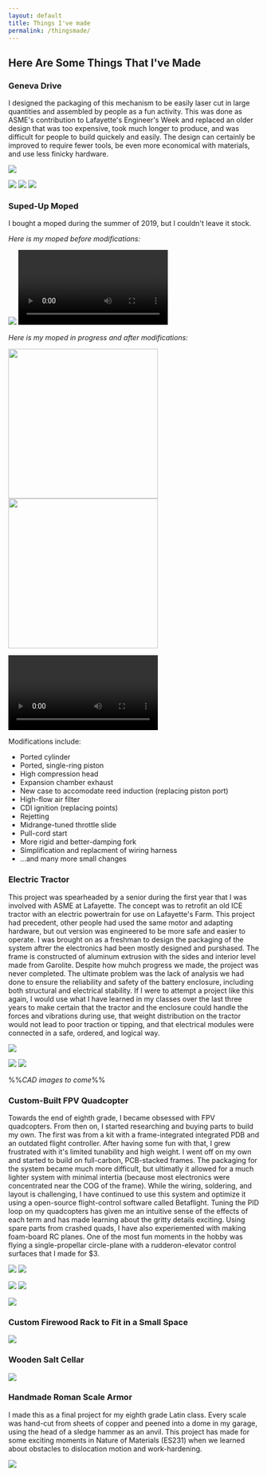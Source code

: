 ```yaml
---
layout: default
title: Things I've made
permalink: /thingsmade/
---
```

## Here Are Some Things That I've Made

### Geneva Drive

I designed the packaging of this mechanism to be easily laser cut in large quantities and assembled by people as a fun activity. This was done as ASME's contribution to Lafayette's Engineer's Week and replaced an older design that was too expensive, took much longer to produce, and was difficult for people to build quickely and easily. The design can certainly be improved to require fewer tools, be even more economical with materials, and use less finicky hardware.

<img style="max-width: 500px; height: auto; " src="https://r3dotstone.github.io/portfolio/media/genevaIso.png" >

<img style="max-width: 200px; height: auto; " src="https://r3dotstone.github.io/portfolio/media/genevaFront.png" /> <img style="max-width: 200px; height: auto; " src="https://r3dotstone.github.io/portfolio/media/genevaSec1.png" /> <img style="max-width: 200px; height: auto; " src="https://r3dotstone.github.io/portfolio/media/genevaSec2.png" />

### Suped-Up Moped

I bought a moped during the summer of 2019, but I couldn't leave it stock.

_Here is my moped before modifications:_

<img style="max-width: 500px; height: auto; " src="https://r3dotstone.github.io/portfolio/media/Moped/mopedBefore.jpg" > <video style="max-height: 300px; width: auto;" controls >
    <source src="https://r3dotstone.github.io/portfolio/media/Moped/mopedBefore_CUT.mp4" type="video/mp4">
    Your browser does not support the video tag.
</video>

_Here is my moped in progress and after modifications:_

<img style="max-width: auto; height: 300px; " src="https://r3dotstone.github.io/portfolio/media/Moped/mopedMotor1.jpg" /> <img style="max-width: auto; height: 300px; " src="https://r3dotstone.github.io/portfolio/media/Moped/mopedMods1.jpg" /> 

<video style="max-height: 300px; width: auto;" controls>
    <source src="https://r3dotstone.github.io/portfolio/media/Moped/mopedAfter.mp4" type="video/mp4">
    Your browser does not support the video tag.
</video> 

Modifications include:
- Ported cylinder
- Ported, single-ring piston
- High compression head
- Expansion chamber exhaust
- New case to accomodate reed induction (replacing piston port)
- High-flow air filter
- CDI ignition (replacing points)
- Rejetting
- Midrange-tuned throttle slide
- Pull-cord start
- More rigid and better-damping fork
- Simplification and replacment of wiring harness
- ...and many more small changes

### Electric Tractor

This project was spearheaded by a senior during the first year that I was involved with ASME at Lafayette. The concept was to retrofit an old ICE tractor with an electric powertrain for use on Lafayette's Farm. This project had precedent, other people had used the same motor and adapting hardware, but out version was engineered to be more safe and easier to operate. I was brought on as a freshman to design the packaging of the system aftrer the electronics had been mostly designed and purshased. The frame is constructed of aluminum extrusion with the sides and interior level made from Garolite. Despite how muhch progress we made, the project was never completed. The ultimate problem was the lack of analysis we had done to ensure the reliability and safety of the battery enclosure, including both structural and electrical stability. If I were to attempt a project like this again, I would use what I have learned in my classes over the last three years to make certain that the tractor and the enclosure could handle the forces and vibrations during use, that weight distribution on the tractor would not lead to poor traction or tipping, and that electrical modules were connected in a safe, ordered, and logical way.

<img style="max-width: 500px; height: auto; " src="https://r3dotstone.github.io/portfolio/media/Tractor/tractor1.jpg" >

<img style="max-width: 500px; height: auto; " src="https://r3dotstone.github.io/portfolio/media/Tractor/tractorBox1.jpg" /> <img style="max-width: 500px; height: auto; " src="https://r3dotstone.github.io/portfolio/media/Tractor/tractorCockpit2.jpg" />

%%_CAD images to come_%%

### Custom-Built FPV Quadcopter

Towards the end of eighth grade, I became obsessed with FPV quadcopters. From then on, I started researching and buying parts to build my own. The first was from a kit with a frame-integrated integrated PDB and an outdated flight controller. After having some fun with that, I grew frustrated with it's limited tunability and high weight. I went off on my own and started to build on full-carbon, PCB-stacked frames. The packaging for the system became much more difficult, but ultimatly it allowed for a much lighter system with minimal intertia (because most electronics were concentrated near the COG of the frame). While the wiring, soldering, and layout is challenging, I have continued to use this system and optimize it using a open-source flight-control software called Betaflight. Tuning the PID loop on my quadcopters has given me an intuitive sense of the effects of each term and has made learning about the gritty details exciting. Using spare parts from crashed quads, I have also experiemented with making foam-board RC planes. One of the most fun moments in the hobby was flying a single-propellar circle-plane with a rudderon-elevator control surfaces that I made for $3.

<img style="max-width: 500px; height: auto; " src="https://r3dotstone.github.io/portfolio/media/Drone/drone.jpg" /> <img style="max-width: 500px; height: auto; " src="https://r3dotstone.github.io/portfolio/media/Drone/drone2.jpg" />

<img style="max-width: 500px; height: auto; " src="https://r3dotstone.github.io/portfolio/media/Drone/drone_top.jpg" /> <img style="max-width: 500px; height: auto; " src="https://r3dotstone.github.io/portfolio/media/Drone/drone_side.jpg" />

<img style="max-width: 500px; height: auto; " src="https://r3dotstone.github.io/portfolio/media/Drone/plane.jpg" >

### Custom Firewood Rack to Fit in a Small Space

<img style="max-width: 500px; height: auto; " src="https://r3dotstone.github.io/portfolio/media/rack.jpg" >

### Wooden Salt Cellar

<img style="max-width: 500px; height: auto; " src="https://r3dotstone.github.io/portfolio/media/box.jpg" >

### Handmade Roman Scale Armor

I made this as a final project for my eighth grade Latin class. Every scale was hand-cut from sheets of copper and peened into a dome in my garage, using the head of a sledge hammer as an anvil. This project has made for some exciting moments in Nature of Materials (ES231) when we learned about obstacles to dislocation motion and work-hardening.

<img style="max-width: 500px; height: auto; " src="https://r3dotstone.github.io/portfolio/media/armor.jpg" >